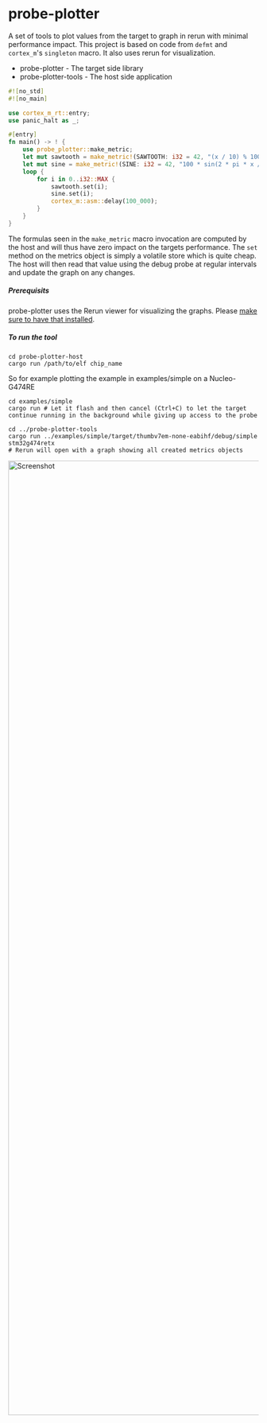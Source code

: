 # probe-plotter

A set of tools to plot values from the target to graph in rerun with minimal performance impact. This project is based on code from `defmt` and `cortex_m`'s `singleton` macro. It also uses rerun for visualization.

* probe-plotter - The target side library
* probe-plotter-tools - The host side application

```rust
#![no_std]
#![no_main]

use cortex_m_rt::entry;
use panic_halt as _;

#[entry]
fn main() -> ! {
    use probe_plotter::make_metric;
    let mut sawtooth = make_metric!(SAWTOOTH: i32 = 42, "(x / 10) % 100").unwrap();
    let mut sine = make_metric!(SINE: i32 = 42, "100 * sin(2 * pi * x / 4000)").unwrap();
    loop {
        for i in 0..i32::MAX {
            sawtooth.set(i);
            sine.set(i);
            cortex_m::asm::delay(100_000);
        }
    }
}
```

The formulas seen in the `make_metric` macro invocation are computed by the host and will thus have zero impact on the targets performance. The `set` method on the metrics object is simply a volatile store which is quite cheap. The host will then read that value using the debug probe at regular intervals and update the graph on any changes.

##### Prerequisits
probe-plotter uses the Rerun viewer for visualizing the graphs. Please [make sure to have that installed](https://rerun.io/docs/getting-started/installing-viewer#installing-the-viewer).

##### To run the tool

```
cd probe-plotter-host
cargo run /path/to/elf chip_name
```

So for example plotting the example in examples/simple on a Nucleo-G474RE

```
cd examples/simple
cargo run # Let it flash and then cancel (Ctrl+C) to let the target continue running in the background while giving up access to the probe

cd ../probe-plotter-tools
cargo run ../examples/simple/target/thumbv7em-none-eabihf/debug/simple stm32g474retx
# Rerun will open with a graph showing all created metrics objects
```

<img width="2880" height="1920" alt="Screenshot" src="https://github.com/user-attachments/assets/5f7f20c9-009d-42c7-9613-789ae26afe54" />
